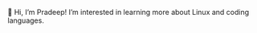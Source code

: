  👋 Hi, I’m Pradeep! I’m interested in learning more about Linux and coding languages.


<!---
pradeep-cell/pradeep-cell is a ✨ special ✨ repository because its `README.md` (this file) appears on your GitHub profile.
You can click the Preview link to take a look at your changes.
--->
